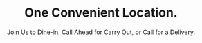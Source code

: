 ---
layout: location
title: One Convenient Location.
subtitle: Join Us to Dine-in, Call Ahead for Carry Out, or Call for a Delivery.
---